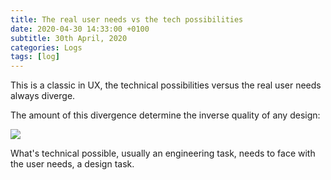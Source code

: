 ```yaml
---
title: The real user needs vs the tech possibilities
date: 2020-04-30 14:33:00 +0100
subtitle: 30th April, 2020
categories: Logs
tags: [log]
---
```


This is a classic in UX, the technical possibilities versus the real user needs always diverge.

The amount of this divergence determine the inverse quality of any design:

![](/assets/log/n849_0.jpg)

What's technical possible, usually an engineering task, needs to face with the user needs, a design task.